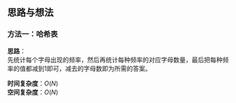 ## 思路与想法
### 方法一：哈希表
**思路**：  
先统计每个字母出现的频率，然后再统计每种频率的对应字母数量，最后把每种频率的值都减到1即可，减去的字母数即为所需的答案。


**时间复杂度**：*O*(*N*)  
**空间复杂度**：*O*(*N*)

